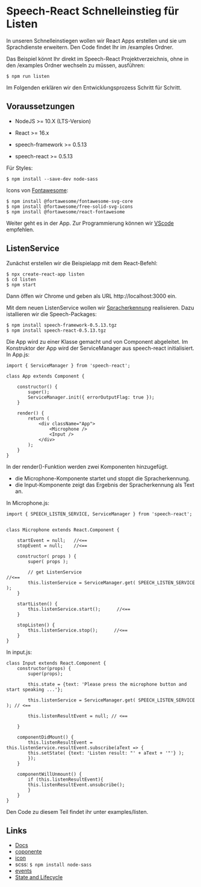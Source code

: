 # Speech-React Schnelleinstieg für Listen

In unseren Schnelleinstiegen wollen wir React Apps erstellen und sie um Sprachdienste erweitern. Den Code findet Ihr im /examples Ordner.

Das Beispiel könnt Ihr direkt im Speech-React Projektverzeichnis, ohne in den /examples Ordner wechseln zu müssen, ausführen:

	$ npm run listen

Im Folgenden erklären wir den Entwicklungsprozess Schritt für Schritt.


## Voraussetzungen

* NodeJS >= 10.X (LTS-Version)
* React >= 16.x

* speech-framework >= 0.5.13
* speech-react >= 0.5.13

Für Styles:

    $ npm install --save-dev node-sass

Icons von [Fontawesome](https://fontawesome.com/how-to-use/on-the-web/using-with/react):

    $ npm install @fortawesome/fontawesome-svg-core
    $ npm install @fortawesome/free-solid-svg-icons
    $ npm install @fortawesome/react-fontawesome


Weiter geht es in der App. Zur Programmierung können wir [VScode](https://code.visualstudio.com/) empfehlen.

## ListenService

Zunächst erstellen wir die Beispielapp mit dem React-Befehl:

    $ npx create-react-app listen
    $ cd listen
    $ npm start

Dann öffen wir Chrome und geben als URL http://localhost:3000 ein.

Mit dem neuen ListenService wollen wir [Spracherkennung](https://de.wikipedia.org/wiki/Spracherkennung) realisieren. Dazu istallieren wir die Speech-Packages:

    $ npm install speech-framework-0.5.13.tgz  
    $ npm install speech-react-0.5.13.tgz


Die App wird zu einer Klasse gemacht und von Component abgeleitet.
Im Konstruktor der App wird der ServiceManager aus speech-react initialisiert.
In App.js:


    import { ServiceManager } from 'speech-react';
    
    class App extends Component {                 

        constructor() {
            super();
            ServiceManager.init({ errorOutputFlag: true });
        }

        render() {
            return (
                <div className="App">   
                    <Microphone />                        
                    <Input />
                </div>
            );
        }
    }


In der render()-Funktion werden zwei Komponenten hinzugefügt.

- die Microphone-Komponente startet und stoppt die Spracherkennung.
- die Input-Komponente zeigt das Ergebnis der Spracherkennung als Text an.

In Microphone.js:

    import { SPEECH_LISTEN_SERVICE, ServiceManager } from 'speech-react';


    class Microphone extends React.Component {

        startEvent = null;   //<==
        stopEvent = null;    //<==

        constructor( props ) {
            super( props );
        
            // get ListenService                                       //<==
            this.listenService = ServiceManager.get( SPEECH_LISTEN_SERVICE );
        }

        startListen() {
            this.listenService.start();      //<==
        }

        stopListen() {
            this.listenService.stop();      //<==
        }
    }


In input.js:

    class Input extends React.Component {
        constructor(props) {
            super(props);

            this.state = {text: 'Please press the microphone button and start speaking ...'};

            this.listenService = ServiceManager.get( SPEECH_LISTEN_SERVICE ); // <==

            this.listenResultEvent = null; // <==

        }

        componentDidMount() {
            this.listenResultEvent = this.listenService.resultEvent.subscribe(aText => {
            this.setState( {text: 'Listen result: "' + aText + '"'} );
            });
        }

        componentWillUnmount() {
            if (this.listenResultEvent){
            this.listenResultEvent.unsubcribe();
            }
        }
    }

Den Code zu diesem Teil findet ihr unter examples/listen.


## Links

* [Docs](https://reactjs.org/docs/hello-world.html)
* [coponente](https://dev.to/iam_timsmith/react-how-to-create-a-component-2ho9)
* [icon](https://fontawesome.com/how-to-use/on-the-web/using-with/react)
*  scss: ```$ npm install node-sass```
* [events](https://reactjs.org/docs/handling-events.html)
* [State and Lifecycle](https://reactjs.org/docs/state-and-lifecycle.html)

